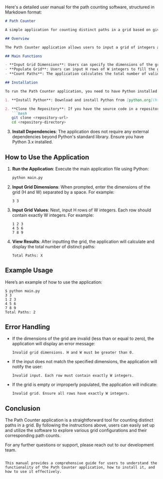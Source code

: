 Here's a detailed user manual for the path counting software, structured in Markdown format:

```markdown
# Path Counter

A simple application for counting distinct paths in a grid based on given integer values.

## Overview

The Path Counter application allows users to input a grid of integers and calculates the number of distinct paths from the top-left corner to the bottom-right corner of the grid. The paths can only move right or down, and each path must consist of distinct integer values.

## Main Functions

- **Input Grid Dimensions**: Users can specify the dimensions of the grid (H x W).
- **Populate Grid**: Users can input H rows of W integers to fill the grid.
- **Count Paths**: The application calculates the total number of valid paths from the top-left to the bottom-right corner of the grid, ensuring that all integers in the path are distinct.

## Installation

To run the Path Counter application, you need to have Python installed on your machine. Follow the steps below to set up the environment:

1. **Install Python**: Download and install Python from [python.org](https://www.python.org/downloads/).

2. **Clone the Repository**: If you have the source code in a repository, clone it using:
   ```bash
   git clone <repository-url>
   cd <repository-directory>
   ```

3. **Install Dependencies**: The application does not require any external dependencies beyond Python's standard library. Ensure you have Python 3.x installed.

## How to Use the Application

1. **Run the Application**: Execute the main application file using Python:
   ```bash
   python main.py
   ```

2. **Input Grid Dimensions**: When prompted, enter the dimensions of the grid (H and W) separated by a space. For example:
   ```
   3 3
   ```

3. **Input Grid Values**: Next, input H rows of W integers. Each row should contain exactly W integers. For example:
   ```
   1 2 3
   4 5 6
   7 8 9
   ```

4. **View Results**: After inputting the grid, the application will calculate and display the total number of distinct paths:
   ```
   Total Paths: X
   ```

## Example Usage

Here’s an example of how to use the application:

```
$ python main.py
3 3
1 2 3
4 5 6
7 8 9
Total Paths: 2
```

## Error Handling

- If the dimensions of the grid are invalid (less than or equal to zero), the application will display an error message:
  ```
  Invalid grid dimensions. H and W must be greater than 0.
  ```

- If the input does not match the specified dimensions, the application will notify the user:
  ```
  Invalid input. Each row must contain exactly W integers.
  ```

- If the grid is empty or improperly populated, the application will indicate:
  ```
  Invalid grid. Ensure all rows have exactly W integers.
  ```

## Conclusion

The Path Counter application is a straightforward tool for counting distinct paths in a grid. By following the instructions above, users can easily set up and utilize the software to explore various grid configurations and their corresponding path counts.

For any further questions or support, please reach out to our development team.
```

This manual provides a comprehensive guide for users to understand the functionality of the Path Counter application, how to install it, and how to use it effectively.